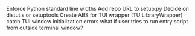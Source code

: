 Enforce Python standard line widths
Add repo URL to setup.py
Decide on distutis or setuptools
Create ABS for TUI wrapper (TUILibraryWrapper)
catch TUI window initialization errors
what if user tries to run entry script from outside terminal window?
